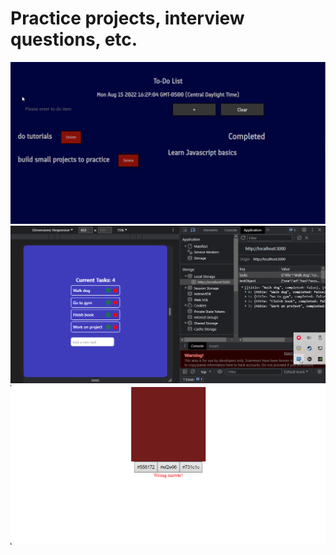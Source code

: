 # Practice projects, interview questions, etc.
<img src="JS-todo.png">
<img src="React-todo.png">
<img src="React-colorguesser.png">
